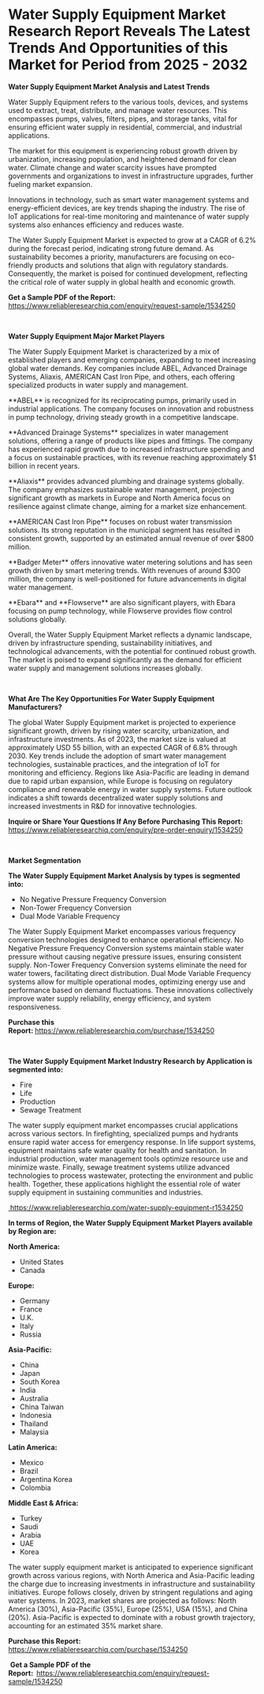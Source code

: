 <p><h1>Water Supply Equipment Market Research Report Reveals The Latest Trends And Opportunities of this Market for Period from 2025 - 2032</h1></p><p><strong>Water Supply Equipment Market Analysis and Latest Trends</strong></p>
<p><p>Water Supply Equipment refers to the various tools, devices, and systems used to extract, treat, distribute, and manage water resources. This encompasses pumps, valves, filters, pipes, and storage tanks, vital for ensuring efficient water supply in residential, commercial, and industrial applications. </p><p>The market for this equipment is experiencing robust growth driven by urbanization, increasing population, and heightened demand for clean water. Climate change and water scarcity issues have prompted governments and organizations to invest in infrastructure upgrades, further fueling market expansion. </p><p>Innovations in technology, such as smart water management systems and energy-efficient devices, are key trends shaping the industry. The rise of IoT applications for real-time monitoring and maintenance of water supply systems also enhances efficiency and reduces waste. </p><p>The Water Supply Equipment Market is expected to grow at a CAGR of 6.2% during the forecast period, indicating strong future demand. As sustainability becomes a priority, manufacturers are focusing on eco-friendly products and solutions that align with regulatory standards. Consequently, the market is poised for continued development, reflecting the critical role of water supply in global health and economic growth.</p></p>
<p><strong>Get a Sample PDF of the Report:&nbsp;</strong> <a href="https://www.reliableresearchiq.com/enquiry/request-sample/1534250?utm_campaign=3177&utm_medium=2&utm_source=Github&utm_content=ia&utm_term=16042025&utm_id=water-supply-equipment">https://www.reliableresearchiq.com/enquiry/request-sample/1534250</a></p>
<p>&nbsp;</p>
<p><strong>Water Supply Equipment Major Market Players</strong></p>
<p><p>The Water Supply Equipment Market is characterized by a mix of established players and emerging companies, expanding to meet increasing global water demands. Key companies include ABEL, Advanced Drainage Systems, Aliaxis, AMERICAN Cast Iron Pipe, and others, each offering specialized products in water supply and management.</p><p>**ABEL** is recognized for its reciprocating pumps, primarily used in industrial applications. The company focuses on innovation and robustness in pump technology, driving steady growth in a competitive landscape.</p><p>**Advanced Drainage Systems** specializes in water management solutions, offering a range of products like pipes and fittings. The company has experienced rapid growth due to increased infrastructure spending and a focus on sustainable practices, with its revenue reaching approximately $1 billion in recent years.</p><p>**Aliaxis** provides advanced plumbing and drainage systems globally. The company emphasizes sustainable water management, projecting significant growth as markets in Europe and North America focus on resilience against climate change, aiming for a market size enhancement.</p><p>**AMERICAN Cast Iron Pipe** focuses on robust water transmission solutions. Its strong reputation in the municipal segment has resulted in consistent growth, supported by an estimated annual revenue of over $800 million.</p><p>**Badger Meter** offers innovative water metering solutions and has seen growth driven by smart metering trends. With revenues of around $300 million, the company is well-positioned for future advancements in digital water management.</p><p>**Ebara** and **Flowserve** are also significant players, with Ebara focusing on pump technology, while Flowserve provides flow control solutions globally.</p><p>Overall, the Water Supply Equipment Market reflects a dynamic landscape, driven by infrastructure spending, sustainability initiatives, and technological advancements, with the potential for continued robust growth. The market is poised to expand significantly as the demand for efficient water supply and management solutions increases globally.</p></p>
<p>&nbsp;</p>
<p><strong>What Are The Key Opportunities For Water Supply Equipment Manufacturers?</strong></p>
<p><p>The global Water Supply Equipment market is projected to experience significant growth, driven by rising water scarcity, urbanization, and infrastructure investments. As of 2023, the market size is valued at approximately USD 55 billion, with an expected CAGR of 6.8% through 2030. Key trends include the adoption of smart water management technologies, sustainable practices, and the integration of IoT for monitoring and efficiency. Regions like Asia-Pacific are leading in demand due to rapid urban expansion, while Europe is focusing on regulatory compliance and renewable energy in water supply systems. Future outlook indicates a shift towards decentralized water supply solutions and increased investments in R&D for innovative technologies.</p></p>
<p><strong>Inquire or Share Your Questions If Any Before Purchasing This Report:</strong> <a href="https://www.reliableresearchiq.com/enquiry/pre-order-enquiry/1534250?utm_campaign=3177&utm_medium=2&utm_source=Github&utm_content=ia&utm_term=16042025&utm_id=water-supply-equipment">https://www.reliableresearchiq.com/enquiry/pre-order-enquiry/1534250</a></p>
<p>&nbsp;</p>
<p><strong>Market Segmentation</strong></p>
<p><strong>The Water Supply Equipment Market Analysis by types is segmented into:</strong></p>
<p><ul><li>No Negative Pressure Frequency Conversion</li><li>Non-Tower Frequency Conversion</li><li>Dual Mode Variable Frequency</li></ul></p>
<p><p>The Water Supply Equipment Market encompasses various frequency conversion technologies designed to enhance operational efficiency. No Negative Pressure Frequency Conversion systems maintain stable water pressure without causing negative pressure issues, ensuring consistent supply. Non-Tower Frequency Conversion systems eliminate the need for water towers, facilitating direct distribution. Dual Mode Variable Frequency systems allow for multiple operational modes, optimizing energy use and performance based on demand fluctuations. These innovations collectively improve water supply reliability, energy efficiency, and system responsiveness.</p></p>
<p><strong>Purchase this Report:&nbsp;</strong><a href="https://www.reliableresearchiq.com/purchase/1534250?utm_campaign=3177&utm_medium=2&utm_source=Github&utm_content=ia&utm_term=16042025&utm_id=water-supply-equipment">https://www.reliableresearchiq.com/purchase/1534250</a></p>
<p>&nbsp;</p>
<p><strong>The Water Supply Equipment Market Industry Research by Application is segmented into:</strong></p>
<p><ul><li>Fire</li><li>Life</li><li>Production</li><li>Sewage Treatment</li></ul></p>
<p><p>The water supply equipment market encompasses crucial applications across various sectors. In firefighting, specialized pumps and hydrants ensure rapid water access for emergency response. In life support systems, equipment maintains safe water quality for health and sanitation. In industrial production, water management tools optimize resource use and minimize waste. Finally, sewage treatment systems utilize advanced technologies to process wastewater, protecting the environment and public health. Together, these applications highlight the essential role of water supply equipment in sustaining communities and industries.</p></p>
<p><a href="https://www.reliableresearchiq.com/water-supply-equipment-r1534250?utm_campaign=3177&utm_medium=2&utm_source=Github&utm_content=ia&utm_term=16042025&utm_id=water-supply-equipment">&nbsp;https://www.reliableresearchiq.com/water-supply-equipment-r1534250</a></p>
<p><strong>In terms of Region, the Water Supply Equipment Market Players available by Region are:</strong></p>
<p>
    <p> <strong> North America: </strong>
        <ul>
            <li>United States</li>
            <li>Canada</li>
        </ul>
        </p> 
    <p> <strong> Europe: </strong>
        <ul>
            <li>Germany</li>
            <li>France</li>
            <li>U.K.</li>
            <li>Italy</li>
            <li>Russia</li>
        </ul>
        </p> 
    <p> <strong> Asia-Pacific: </strong>
        <ul>
            <li>China</li>
            <li>Japan</li>
            <li>South Korea</li>
            <li>India</li>
            <li>Australia</li>
            <li>China Taiwan</li>
            <li>Indonesia</li>
            <li>Thailand</li>
            <li>Malaysia</li>
        </ul>
        </p> 
    <p> <strong> Latin America: </strong>
        <ul>
            <li>Mexico</li>
            <li>Brazil</li>
            <li>Argentina Korea</li>
            <li>Colombia</li>
        </ul>
        </p> 
    <p> <strong> Middle East & Africa: </strong>
        <ul>
            <li>Turkey</li>
            <li>Saudi</li>
            <li>Arabia</li>
            <li>UAE</li>
            <li>Korea</li>
        </ul>
    </p>
    </p>
<p><p>The water supply equipment market is anticipated to experience significant growth across various regions, with North America and Asia-Pacific leading the charge due to increasing investments in infrastructure and sustainability initiatives. Europe follows closely, driven by stringent regulations and aging water systems. In 2023, market shares are projected as follows: North America (30%), Asia-Pacific (35%), Europe (25%), USA (15%), and China (20%). Asia-Pacific is expected to dominate with a robust growth trajectory, accounting for an estimated 35% market share.</p></p>
<p><strong>Purchase this Report: </strong><a href="https://www.reliableresearchiq.com/purchase/1534250?utm_campaign=3177&utm_medium=2&utm_source=Github&utm_content=ia&utm_term=16042025&utm_id=water-supply-equipment">https://www.reliableresearchiq.com/purchase/1534250</a></p>
<p>&nbsp;<strong>Get a Sample PDF of the Report:&nbsp;&nbsp;</strong><a href="https://www.reliableresearchiq.com/enquiry/request-sample/1534250?utm_campaign=3177&utm_medium=2&utm_source=Github&utm_content=ia&utm_term=16042025&utm_id=water-supply-equipment">https://www.reliableresearchiq.com/enquiry/request-sample/1534250</a></p>
<p><strong></strong></p>
<p><p></p><p></p><p></p></p>